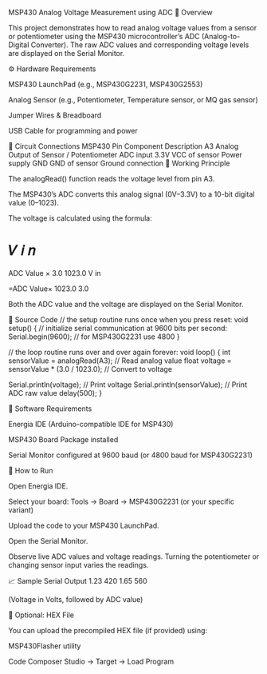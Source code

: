 MSP430 Analog Voltage Measurement using ADC
📘 Overview

This project demonstrates how to read analog voltage values from a sensor or potentiometer using the MSP430 microcontroller’s ADC (Analog-to-Digital Converter).
The raw ADC values and corresponding voltage levels are displayed on the Serial Monitor.

⚙️ Hardware Requirements

MSP430 LaunchPad (e.g., MSP430G2231, MSP430G2553)

Analog Sensor (e.g., Potentiometer, Temperature sensor, or MQ gas sensor)

Jumper Wires & Breadboard

USB Cable for programming and power

🔌 Circuit Connections
MSP430 Pin	Component	Description
A3	Analog Output of Sensor / Potentiometer	ADC input
3.3V	VCC of sensor	Power supply
GND	GND of sensor	Ground connection
🧠 Working Principle

The analogRead() function reads the voltage level from pin A3.

The MSP430’s ADC converts this analog signal (0V–3.3V) to a 10-bit digital value (0–1023).

The voltage is calculated using the formula:

𝑉
𝑖
𝑛
=
ADC Value
×
3.0
1023.0
V
in
	​

=ADC Value×
1023.0
3.0
	​


Both the ADC value and the voltage are displayed on the Serial Monitor.

🧩 Source Code
// the setup routine runs once when you press reset:
void setup() {
  // initialize serial communication at 9600 bits per second:
  Serial.begin(9600); // for MSP430G2231 use 4800
}

// the loop routine runs over and over again forever:
void loop() {
  int sensorValue = analogRead(A3);             // Read analog value
  float voltage = sensorValue * (3.0 / 1023.0); // Convert to voltage

  Serial.println(voltage);      // Print voltage
  Serial.println(sensorValue);  // Print ADC raw value
  delay(500);
}

🧰 Software Requirements

Energia IDE (Arduino-compatible IDE for MSP430)

MSP430 Board Package installed

Serial Monitor configured at 9600 baud (or 4800 baud for MSP430G2231)

🚀 How to Run

Open Energia IDE.

Select your board:
Tools → Board → MSP430G2231 (or your specific variant)

Upload the code to your MSP430 LaunchPad.

Open the Serial Monitor.

Observe live ADC values and voltage readings.
Turning the potentiometer or changing sensor input varies the readings.

📈 Sample Serial Output
1.23
420
1.65
560


(Voltage in Volts, followed by ADC value)

💾 Optional: HEX File

You can upload the precompiled HEX file (if provided) using:

MSP430Flasher utility

Code Composer Studio → Target → Load Program

